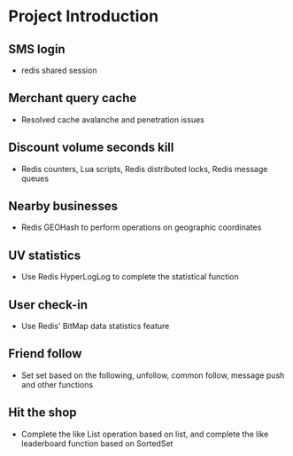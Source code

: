 # Project Introduction
## SMS login
- redis shared session

## Merchant query cache
- Resolved cache avalanche and penetration issues

## Discount volume seconds kill
- Redis counters, Lua scripts, Redis distributed locks, Redis message queues

## Nearby businesses
- Redis GEOHash to perform operations on geographic coordinates

## UV statistics
- Use Redis HyperLogLog to complete the statistical function

## User check-in
- Use Redis' BitMap data statistics feature

## Friend follow
- Set set based on the following, unfollow, common follow, message push and other functions

## Hit the shop
- Complete the like List operation based on list, and complete the like leaderboard function based on SortedSet